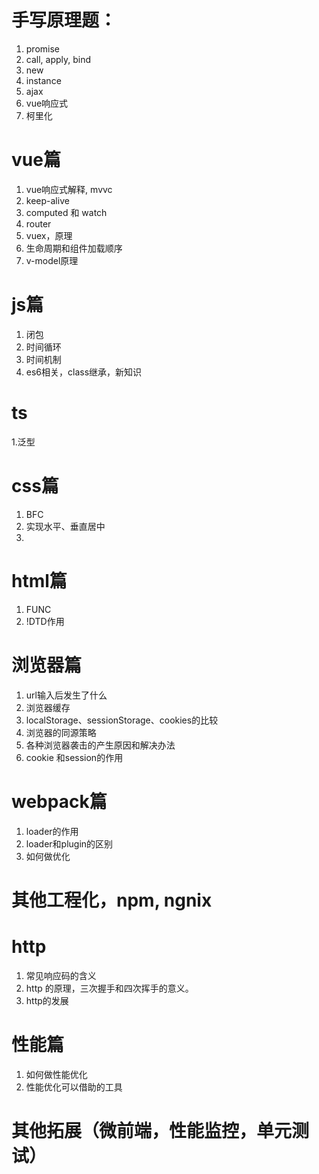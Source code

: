 # 手写原理题：
1. promise
2. call, apply, bind
3. new
4. instance
5. ajax
6. vue响应式
7. 柯里化

# vue篇
1. vue响应式解释, mvvc
2. keep-alive
3. computed 和 watch
4. router
5. vuex，原理
6. 生命周期和组件加载顺序
7. v-model原理

# js篇
1. 闭包
2. 时间循环
3. 时间机制
4. es6相关，class继承，新知识

# ts
1.泛型


# css篇
1. BFC
2. 实现水平、垂直居中
3. 


# html篇
1. FUNC
2. !DTD作用


# 浏览器篇
1. url输入后发生了什么
2. 浏览器缓存
3. localStorage、sessionStorage、cookies的比较
4. 浏览器的同源策略
5. 各种浏览器袭击的产生原因和解决办法
6. cookie 和session的作用

# webpack篇
1. loader的作用
2. loader和plugin的区别
3. 如何做优化

# 其他工程化，npm, ngnix


# http
1. 常见响应码的含义
2. http 的原理，三次握手和四次挥手的意义。
3. http的发展

# 性能篇
1. 如何做性能优化
2. 性能优化可以借助的工具


# 其他拓展（微前端，性能监控，单元测试）
